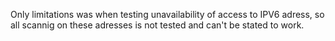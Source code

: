 Only limitations was when testing unavailability of access to IPV6 adress, so all scannig on these adresses is not tested and can't be stated to work.
